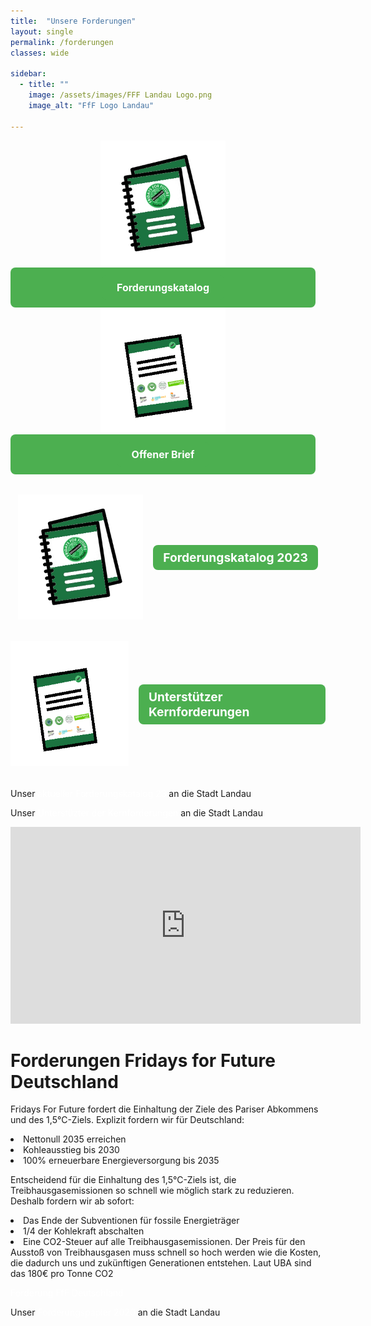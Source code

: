 ```yaml
---
title:  "Unsere Forderungen"
layout: single
permalink: /forderungen
classes: wide

sidebar:
  - title: ""
    image: /assets/images/FFF Landau Logo.png
    image_alt: "FfF Logo Landau"
    
---
```


<div class="icon-container">
  <div class="icon">
    <a href="https://fridaysforfuture-landau.de/assets/pdf/Forderungskatalog Stand 01.01.23 Klimastreik Landau und Brief.pdf" target="_blank">
      <img src="https://github.com/fridaysforfuture-landau-pfalz/fridaysforfuture-landau-pfalz.github.io/blob/main/assets/images/Webseite%20Bilder/Icon-Katalog-300x300.png?raw=true" alt="Forderungskatalog Icon" width="200" height="200">
    </a>
  </div>
  <div class="button">
    <a href="https://fridaysforfuture-landau.de/assets/pdf/Forderungskatalog Stand 01.01.23 Klimastreik Landau und Brief.pdf" target="_blank" class="button-style">Forderungskatalog</a>
  </div>
</div>
<div class="icon-container">
  <div class="icon">
    <a href="https://fridaysforfuture-landau.de/assets/pdf/Brief_Klimastreik_Landau.pdf" target="_blank">
      <img src="https://github.com/fridaysforfuture-landau-pfalz/fridaysforfuture-landau-pfalz.github.io/blob/main/assets/images/Webseite%20Bilder/V2%20Icon-Katalog-300x300.png?raw=true" alt="Brief Icon" width="200" height="200">
    </a>
  </div>
  <div class="button">
    <a href="https://fridaysforfuture-landau.de/assets/pdf/Brief_Klimastreik_Landau.pdf#page=18" target="_blank" class="button-style">Offener Brief</a>
  </div>
</div>

<style>
  .container {
    display: flex;
    flex-direction: row;
    align-items: center;
    justify-content: center;
    margin: 2rem 0;
  }

  .icon-container {
    text-align: center;
    margin-right: 1rem;
  }

  .button-container {
    display: flex;
    justify-content: center;
    align-items: center;
  }

  .button {
    display: block;
    text-decoration: none;
    color: white;
    background-color: #4CAF50;
    padding: 0.5rem 1rem;
    border-radius: 0.5rem;
    font-size: 1.2rem;
    font-weight: bold;
  }
  
  .button-style {
  background-color: #4CAF50;
  color: white;
  padding: 10px 24px;
  border: none;
  text-align: center;
  text-decoration: none;
  display: inline-block;
  font-size: 16px;
  margin: 4px 2px;
  cursor: pointer;
  border-radius: 8px;
}
  
  a {
  color: #fff; /* Weiß */
  text-decoration: none;
}
</style>






<div class="container">
  <div class="icon-container">
    <img src="https://github.com/fridaysforfuture-landau-pfalz/fridaysforfuture-landau-pfalz.github.io/blob/main/assets/images/Webseite%20Bilder/Icon-Katalog-300x300.png?raw=true" alt="Icon-Katalog" width="200" height="200">
  </div>
  <div class="button-container">
    <a href="/assets/pdf/Forderungskatalog Stand 01.01.23 Klimastreik Landau und Brief.pdf" class="button">Forderungskatalog 2023</a>
  </div>
</div>

<div class="container">
  <div class="icon-container">
    <img src="https://github.com/fridaysforfuture-landau-pfalz/fridaysforfuture-landau-pfalz.github.io/blob/main/assets/images/Webseite%20Bilder/V2%20Icon-Katalog-300x300.png?raw=true" alt="V2-Icon-Katalog" width="200" height="200">
  </div>
  <div class="button-container">
    <a href="/assets/pdf/Forderungskatalog Stand 01.01.23 Klimastreik Landau und Brief.pdf" class="button">Unterstützer Kernforderungen</a>
  </div>
</div>

<style>
  .container {
    display: flex;
    flex-direction: row;
    align-items: center;
    justify-content: center;
    margin: 2rem 0;
  }

  .icon-container {
    text-align: center;
    margin-right: 1rem;
  }

  .button-container {
    display: flex;
    justify-content: center;
    align-items: center;
  }

  .button {
    display: block;
    text-decoration: none;
    color: white;
    background-color: #4CAF50;
    padding: 0.5rem 1rem;
    border-radius: 0.5rem;
    font-size: 1.2rem;
    font-weight: bold;
  }
  
  a {
  color: #fff; /* Weiß */
  text-decoration: none;
}
</style>

Unser <a href="assets/pdf/Forderungskatalog Stand 01.01.23 Klimastreik Landau.pdf" target="_blank"> aktueller Forderungskatalog 23 </a> an die Stadt Landau
<a href="/assets/pdf/ForderungenLandauDez2020.pdf" target="_blank"> </a> <br>

Unser <a href="assets/pdf/Brief Forderungen Bündnis final.pdf" target="_blank"> Unterstüzter der Kernforderungen </a> an die Stadt Landau
<a href="/assets/pdf/ForderungenLandauDez2020.pdf" target="_blank"> </a> <br>

<iframe width="560" height="315" src="https://www.youtube.com/embed/TBWXt9B0d5g" title="YouTube video player" frameborder="0" allow="accelerometer; autoplay; clipboard-write; encrypted-media; gyroscope; picture-in-picture" allowfullscreen></iframe>


<p> </p>
  
<h1> Forderungen Fridays for Future Deutschland </h1>
Fridays For Future fordert die Einhaltung der Ziele des Pariser Abkommens und des 1,5°C-Ziels. Explizit fordern wir für Deutschland: <br> 
<p> </p>
<li> Nettonull 2035 erreichen
<li> Kohleausstieg bis 2030
<li> 100% erneuerbare Energieversorgung bis 2035 <br>

<p> </p>  
  
Entscheidend für die Einhaltung des 1,5°C-Ziels ist, die Treibhausgasemissionen so schnell wie möglich stark zu reduzieren. Deshalb fordern wir ab sofort: <br>
<p> </p>
<li> Das Ende der Subventionen für fossile Energieträger
<li> 1/4 der Kohlekraft abschalten
<li> Eine CO2-Steuer auf alle Treibhausgasemissionen. Der Preis für den Ausstoß von Treibhausgasen muss schnell so hoch werden wie die Kosten, die dadurch uns und zukünftigen Generationen entstehen. Laut UBA sind das 180€ pro Tonne CO2 <br>
  
  <p> </p>

<a href="https://fridaysforfuture.de/forderungen/" target="_blank"> Forderung FfF Deutschland </a> <br>
  
Unser <a href="/assets/pdf/ForderungenLandauDez2020.pdf" target="_blank"> Forderungspapier 2020 </a> an die Stadt Landau
<a href="/assets/pdf/ForderungenLandauDez2020.pdf" target="_blank"> </a> <br>
